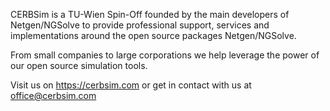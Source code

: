 CERBSim is a TU-Wien Spin-Off founded by the main developers of Netgen/NGSolve to provide professional support, services and implementations around
the open source packages Netgen/NGSolve.

From small companies to large corporations we help leverage the power of our open source simulation tools.

Visit us on https://cerbsim.com or get in contact with us at office@cerbsim.com
